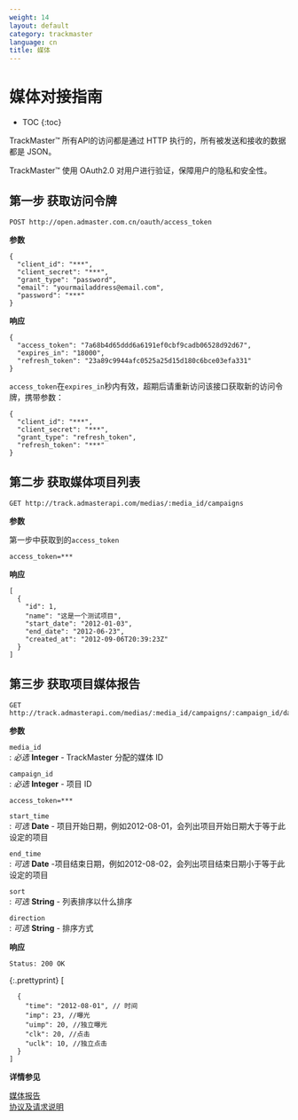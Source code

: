 ```yaml
---
weight: 14
layout: default
category: trackmaster
language: cn
title: 媒体
---
```



# 媒体对接指南

* TOC
{:toc}


TrackMaster™ 所有API的访问都是通过 HTTP 执行的，所有被发送和接收的数据都是 JSON。

TrackMaster™ 使用 OAuth2.0 对用户进行验证，保障用户的隐私和安全性。


## 第一步 获取访问令牌

    POST http://open.admaster.com.cn/oauth/access_token

**参数**

    {
      "client_id": "***",
      "client_secret": "***",
      "grant_type": "password",
      "email": "yourmailaddress@email.com",
      "password": "***"
    }

**响应**

    {
      "access_token": "7a68b4d65ddd6a6191ef0cbf9cadb06528d92d67",
      "expires_in": "18000",
      "refresh_token": "23a89c9944afc0525a25d15d180c6bce03efa331"
    }

`access_token`在`expires_in`秒内有效，超期后请重新访问该接口获取新的访问令牌，携带参数：

    {
      "client_id": "***",
      "client_secret": "***",
      "grant_type": "refresh_token",
      "refresh_token": "***"
    }


## 第二步 获取媒体项目列表

    GET http://track.admasterapi.com/medias/:media_id/campaigns

**参数**

第一步中获取到的`access_token`

    access_token=***

**响应**

    [
      {
        "id": 1,
        "name": "这是一个测试项目",
        "start_date": "2012-01-03",
        "end_date": "2012-06-23",
        "created_at": "2012-09-06T20:39:23Z"
      }
    ]


## 第三步 获取项目媒体报告

    GET http://track.admasterapi.com/medias/:media_id/campaigns/:campaign_id/daily_reports

**参数**

`media_id`   
: _必选_ **Integer** - TrackMaster 分配的媒体 ID

`campaign_id`    
: _必选_ **Integer** - 项目 ID

`access_token=***`     

`start_time`    
: _可选_ **Date** - 项目开始日期，例如2012-08-01，会列出项目开始日期大于等于此设定的项目
    
`end_time`     
: _可选_ **Date** -项目结束日期，例如2012-08-02，会列出项目结束日期小于等于此设定的项目
    
`sort`    
: _可选_ **String** - 列表排序以什么排序

`direction`    
: _可选_ **String** - 排序方式


**响应**

    Status: 200 OK

{:.prettyprint}
    [

      {
        "time": "2012-08-01", // 时间
        "imp": 23, //曝光
        "uimp": 20, //独立曝光
        "clk": 20, //点击
        "uclk": 10, //独立点击
      }
    ]



**详情参见**

[媒体报告](/doc/trackmaster/v1/cn/media_report.html)   
[协议及请求说明](/doc/openmaster/v1/cn/verbs.html)

